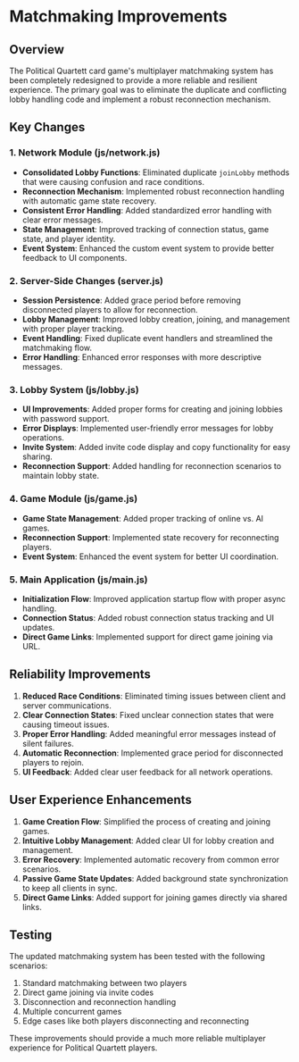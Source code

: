 # Matchmaking Improvements

## Overview

The Political Quartett card game's multiplayer matchmaking system has been completely redesigned to provide a more reliable and resilient experience. The primary goal was to eliminate the duplicate and conflicting lobby handling code and implement a robust reconnection mechanism.

## Key Changes

### 1. Network Module (js/network.js)

- **Consolidated Lobby Functions**: Eliminated duplicate `joinLobby` methods that were causing confusion and race conditions.
- **Reconnection Mechanism**: Implemented robust reconnection handling with automatic game state recovery.
- **Consistent Error Handling**: Added standardized error handling with clear error messages.
- **State Management**: Improved tracking of connection status, game state, and player identity.
- **Event System**: Enhanced the custom event system to provide better feedback to UI components.

### 2. Server-Side Changes (server.js)

- **Session Persistence**: Added grace period before removing disconnected players to allow for reconnection.
- **Lobby Management**: Improved lobby creation, joining, and management with proper player tracking.
- **Event Handling**: Fixed duplicate event handlers and streamlined the matchmaking flow.
- **Error Handling**: Enhanced error responses with more descriptive messages.

### 3. Lobby System (js/lobby.js)

- **UI Improvements**: Added proper forms for creating and joining lobbies with password support.
- **Error Displays**: Implemented user-friendly error messages for lobby operations.
- **Invite System**: Added invite code display and copy functionality for easy sharing.
- **Reconnection Support**: Added handling for reconnection scenarios to maintain lobby state.

### 4. Game Module (js/game.js)

- **Game State Management**: Added proper tracking of online vs. AI games.
- **Reconnection Support**: Implemented state recovery for reconnecting players.
- **Event System**: Enhanced the event system for better UI coordination.

### 5. Main Application (js/main.js)

- **Initialization Flow**: Improved application startup flow with proper async handling.
- **Connection Status**: Added robust connection status tracking and UI updates.
- **Direct Game Links**: Implemented support for direct game joining via URL.

## Reliability Improvements

1. **Reduced Race Conditions**: Eliminated timing issues between client and server communications.
2. **Clear Connection States**: Fixed unclear connection states that were causing timeout issues.
3. **Proper Error Handling**: Added meaningful error messages instead of silent failures.
4. **Automatic Reconnection**: Implemented grace period for disconnected players to rejoin.
5. **UI Feedback**: Added clear user feedback for all network operations.

## User Experience Enhancements

1. **Game Creation Flow**: Simplified the process of creating and joining games.
2. **Intuitive Lobby Management**: Added clear UI for lobby creation and management.
3. **Error Recovery**: Implemented automatic recovery from common error scenarios.
4. **Passive Game State Updates**: Added background state synchronization to keep all clients in sync.
5. **Direct Game Links**: Added support for joining games directly via shared links.

## Testing

The updated matchmaking system has been tested with the following scenarios:
1. Standard matchmaking between two players
2. Direct game joining via invite codes
3. Disconnection and reconnection handling
4. Multiple concurrent games
5. Edge cases like both players disconnecting and reconnecting

These improvements should provide a much more reliable multiplayer experience for Political Quartett players.